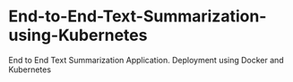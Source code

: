 # End-to-End-Text-Summarization-using-Kubernetes
End to End Text Summarization Application. Deployment using Docker and Kubernetes
